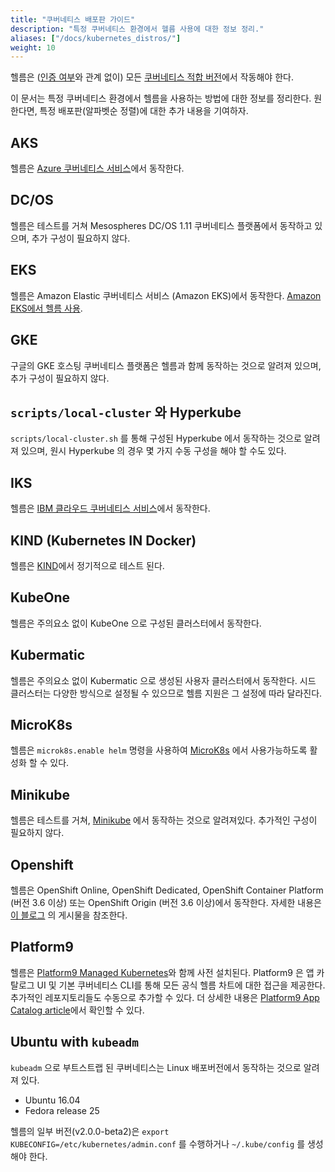 ```yaml
---
title: "쿠버네티스 배포판 가이드"
description: "특정 쿠버네티스 환경에서 헬름 사용에 대한 정보 정리."
aliases: ["/docs/kubernetes_distros/"]
weight: 10
---
```


헬름은 ([인증 여부](https://www.cncf.io/certification/software-conformance/)와 
관계 없이) 모든 [쿠버네티스 적합 버전](https://github.com/cncf/k8s-conformance)에서 
작동해야 한다.

이 문서는 특정 쿠버네티스 환경에서 헬름을 사용하는 방법에 대한 정보를 정리한다.
원한다면, 특정 배포판(알파벳순 정렬)에 
대한 추가 내용을 기여하자.


## AKS

헬름은 [Azure 쿠버네티스 서비스](https://docs.microsoft.com/en-us/azure/aks/kubernetes-helm)에서 
동작한다.

## DC/OS

헬름은 테스트를 거쳐 Mesospheres DC/OS 1.11 쿠버네티스 플랫폼에서 
동작하고 있으며, 추가 구성이 필요하지 않다.

## EKS

헬름은 Amazon Elastic 쿠버네티스 서비스 (Amazon EKS)에서 동작한다.
[Amazon EKS에서 
헬름 사용](https://docs.aws.amazon.com/eks/latest/userguide/helm.html).

## GKE

구글의 GKE 호스팅 쿠버네티스 플랫폼은 헬름과 함께 동작하는 것으로 
알려져 있으며, 추가 구성이 필요하지 않다.

## `scripts/local-cluster` 와 Hyperkube

`scripts/local-cluster.sh` 를 통해 구성된 Hyperkube 에서 동작하는 것으로 알려져 있으며, 원시
Hyperkube 의 경우 몇 가지 수동 구성을 해야 할 수도 있다.

## IKS

헬름은 [IBM 클라우드 쿠버네티스 서비스](https://cloud.ibm.com/docs/containers?topic=containers-helm)에서 
동작한다.

## KIND (Kubernetes IN Docker)

헬름은 [KIND](https://github.com/kubernetes-sigs/kind)에서 정기적으로 테스트 된다.

## KubeOne

헬름은 주의요소 없이 KubeOne 으로 구성된 클러스터에서 동작한다.

## Kubermatic

헬름은 주의요소 없이 Kubermatic 으로 생성된 사용자 클러스터에서 동작한다.
시드 클러스터는 다양한 방식으로 설정될 수 있으므로 헬름 지원은 
그 설정에 따라 달라진다.

## MicroK8s

헬름은 `microk8s.enable helm` 명령을 사용하여 [MicroK8s](https://microk8s.io) 에서 
사용가능하도록 활성화 할 수 있다.

## Minikube

헬름은 테스트를 거쳐, [Minikube](https://github.com/kubernetes/minikube) 에서 
동작하는 것으로 알려져있다. 
추가적인 구성이 필요하지 않다.

## Openshift

헬름은 OpenShift Online, OpenShift Dedicated, OpenShift Container Platform (버전 3.6 이상) 또는 
OpenShift Origin (버전 3.6 이상)에서 동작한다.
자세한 내용은 
[이 블로그](https://blog.openshift.com/getting-started-helm-openshift/) 의 게시물을 참조한다.

## Platform9

헬름은 [Platform9 Managed
Kubernetes](https://platform9.com/managed-kubernetes/?utm_source=helm_distro_notes)와 함께 사전 설치된다.
Platform9 은 앱 카탈로그 UI 및 기본 쿠버네티스 CLI를 통해 
모든 공식 헬름 차트에 대한 접근을 제공한다. 추가적인 레포지토리들도 수동으로 추가할 수 있다.
더 상세한 내용은 [Platform9 App Catalog
article](https://platform9.com/support/deploying-kubernetes-apps-platform9-managed-kubernetes/?utm_source=helm_distro_notes)에서 확인할 수 있다.

## Ubuntu with `kubeadm`

`kubeadm` 으로 부트스트랩 된 쿠버네티스는 Linux 배포버전에서 
동작하는 것으로 알려져 있다.

- Ubuntu 16.04
- Fedora release 25

헬름의 일부 버전(v2.0.0-beta2)은 `export KUBECONFIG=/etc/kubernetes/admin.conf` 를 수행하거나
`~/.kube/config` 를 생성해야 한다.
